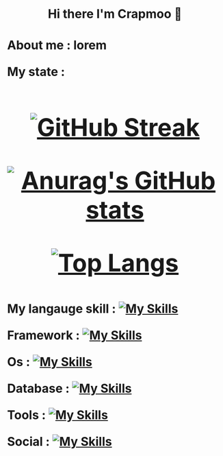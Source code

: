 
<h1 align=center> Hi there I'm Crapmoo  👋<h1>

About me : lorem

 <div>
  
My state :
  
<h1 align=center>
 
[![GitHub Streak](https://streak-stats.demolab.com?user=Crapmoo&theme=modern-lilac2)](https://git.io/streak-stats)

[![Anurag's GitHub stats](https://github-readme-stats.vercel.app/api?username=Crapmoo&show_icons=true&bg_color=DEG,fe6565,a40eb0&text_color=FFFFFF&title_color=FFFFFF)](https://github.com/anuraghazra/github-readme-stats)
  
[![Top Langs](https://github-readme-stats.vercel.app/api/top-langs/?username=Crapmoo&layout=compact&show_icons=true&bg_color=DEG,d923bd,5023d9&text_color=FFFFFF&title_color=FFFFFF)](https://github.com/anuraghazra/github-readme-stats)
  
  </h1>
 
 </div>
 
My langauge skill :
[![My Skills](https://skillicons.dev/icons?i=c,cpp,java,py,js,css,html,php)](https://skillicons.dev)

Framework :
[![My Skills](https://skillicons.dev/icons?i=react)](https://skillicons.dev)

Os :
[![My Skills](https://skillicons.dev/icons?i=linux)](https://skillicons.dev)

Database :
[![My Skills](https://skillicons.dev/icons?i=mysql)](https://skillicons.dev)

Tools :
[![My Skills](https://skillicons.dev/icons?i=ps,vscode,pr)](https://skillicons.dev)

Social :
[![My Skills](https://skillicons.dev/icons?i=twitter,discord,stackoverflow)](https://skillicons.dev)


